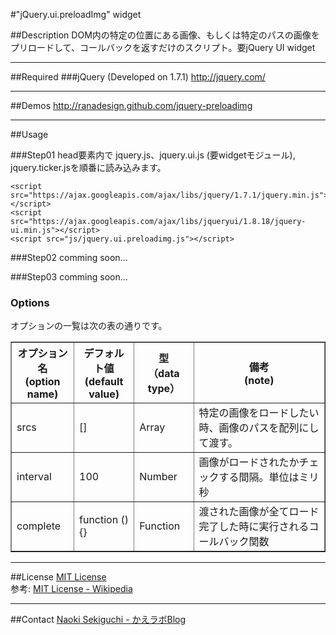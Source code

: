 #&quot;jQuery.ui.preloadImg&quot; widget

##Description
DOM内の特定の位置にある画像、もしくは特定のパスの画像をプリロードして、コールバックを返すだけのスクリプト。要jQuery UI widget

---
##Required
###jQuery (Developed on 1.7.1)
http://jquery.com/

---
##Demos
http://ranadesign.github.com/jquery-preloadimg

---
##Usage

###Step01
head要素内で jquery.js、jquery.ui.js (要widgetモジュール), jquery.ticker.jsを順番に読み込みます。

	<script src="https://ajax.googleapis.com/ajax/libs/jquery/1.7.1/jquery.min.js"></script>
	<script src="https://ajax.googleapis.com/ajax/libs/jqueryui/1.8.18/jquery-ui.min.js"></script>
	<script src="js/jquery.ui.preloadimg.js"></script>

###Step02
comming soon...

###Step03
comming soon...

### Options
オプションの一覧は次の表の通りです。

<table border="1">
<colgroup span="1" class="colh">
<colgroup span="1" class="colh">
<colgroup span="1" class="cold">
<thead>
<tr>
<th>オプション名<br>(option name)</th>
<th>デフォルト値<br>(default value)</th>
<th>型<br>（data type）</th>
<th>備考<br>(note)</th>
</tr>
</thead>
<tbody>

<tr>
<td>srcs</td>
<td>[]</td>
<td>Array</td>
<td>特定の画像をロードしたい時、画像のパスを配列にして渡す。</td>
</tr>
<tr>
<td>interval</td>
<td>100</td>
<td>Number</td>
<td>画像がロードされたかチェックする間隔。単位はミリ秒</td>
</tr>
<tr>
<td>complete</td>
<td>function () {}</td>
<td>Function</td>
<td>渡された画像が全てロード完了した時に実行されるコールバック関数</td>
</tr>
</tbody>
</table>

---
##License
<a href="http://www.opensource.org/licenses/mit-license.html">MIT License</a><br />
参考: <a href="https://secure.wikimedia.org/wikipedia/ja/wiki/MIT_License">MIT License - Wikipedia</a>

---
##Contact
<a href="http://kaelab.ranadesign.com/blog/author/naoki-sekiguchi/">Naoki Sekiguchi - かえラボBlog</a>
